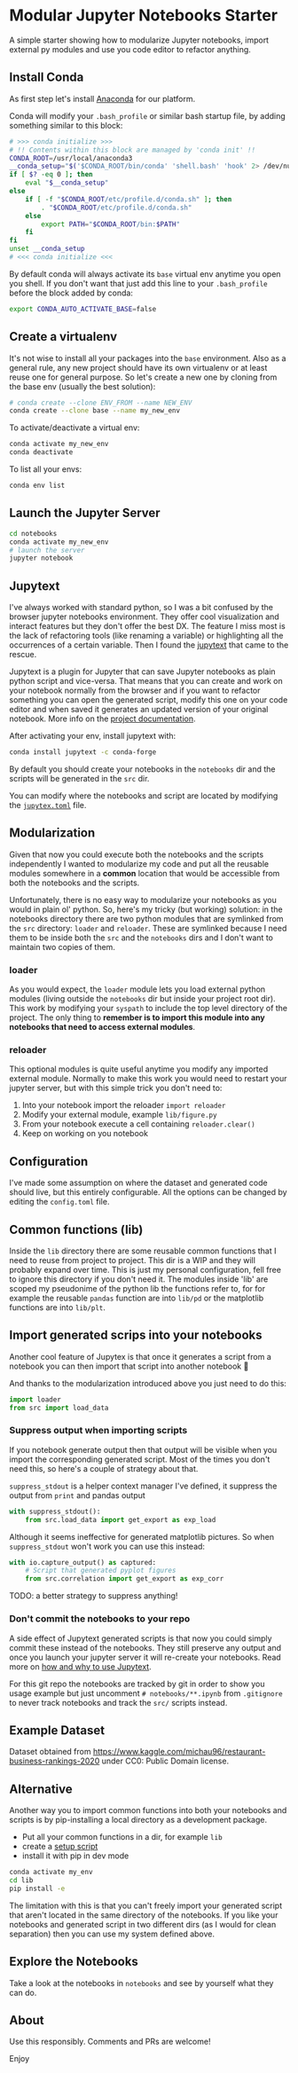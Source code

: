 # Modular Jupyter Notebooks Starter

A simple starter showing how to modularize Jupyter notebooks, import external py modules and use you code editor to refactor anything.


## Install Conda

As first step let's install [Anaconda](https://www.anaconda.com/) for our platform.

Conda will modify your `.bash_profile` or similar bash startup file, by adding something similar to this block:

```bash
# >>> conda initialize >>>
# !! Contents within this block are managed by 'conda init' !!
CONDA_ROOT=/usr/local/anaconda3
__conda_setup="$('$CONDA_ROOT/bin/conda' 'shell.bash' 'hook' 2> /dev/null)"
if [ $? -eq 0 ]; then
    eval "$__conda_setup"
else
    if [ -f "$CONDA_ROOT/etc/profile.d/conda.sh" ]; then
        . "$CONDA_ROOT/etc/profile.d/conda.sh"
    else
        export PATH="$CONDA_ROOT/bin:$PATH"
    fi
fi
unset __conda_setup
# <<< conda initialize <<<
```

By default conda will always activate its `base` virtual env anytime you open you shell.
If you don't want that just add this line to your `.bash_profile` before the block added by conda:

```bash
export CONDA_AUTO_ACTIVATE_BASE=false
```

## Create a virtualenv

It's not wise to install all your packages into the `base` environment. Also as a general rule, any new project should have its own virtualenv or at least reuse one for general purpose.
So let's create a new one by cloning from the base env (usually the best solution):

```bash
# conda create --clone ENV_FROM --name NEW_ENV
conda create --clone base --name my_new_env
```

To activate/deactivate a virtual env:

```bash
conda activate my_new_env
conda deactivate
```

To list all your envs:

```bash
conda env list
```

## Launch the Jupyter Server

```bash
cd notebooks
conda activate my_new_env
# launch the server
jupyter notebook
```


## Jupytext
I've always worked with standard python, so I was a bit confused by the browser jupyter notebooks environment. They offer cool visualization and interact features but they don't offer the best DX.
The feature I miss most is the lack of refactoring tools (like renaming a variable) or highlighting all the occurrences of a certain variable.
Then I found the [jupytext](https://github.com/mwouts/jupytext) that came to the rescue.

Jupytext is a plugin for Jupyter that can save Jupyter notebooks as plain python script and vice-versa. That means that you can create and work on your notebook normally from the browser and if you want to refactor something you can open the generated script, modify this one on your code editor and when saved it generates an updated version of your original notebook. More info on the [project documentation](https://jupytext.readthedocs.io/en/latest/paired-notebooks.html).

After activating your env, install jupytext with:

```bash
conda install jupytext -c conda-forge
```

By default you should create your notebooks in the `notebooks` dir and the scripts will be generated in the `src` dir.

You can modify where the notebooks and script are located by modifying the [`jupytex.toml`](https://jupytext.readthedocs.io/en/latest/config.html) file.


## Modularization
Given that now you could execute both the notebooks and the scripts independently I wanted to modularize my code and put all the reusable modules somewhere in a __common__ location that would be accessible from both the notebooks and the scripts.

Unfortunately, there is no easy way to modularize your notebooks as you would in plain ol' python.
So, here's my tricky (but working) solution: in the notebooks directory there are two python modules that are symlinked from the `src` directory: `loader` and `reloader`. These are symlinked because I need them to be inside both the `src` and the `notebooks` dirs and I don't want to maintain two copies of them.

### loader
As you would expect, the `loader` module lets you load external python modules (living outside the `notebooks` dir but inside your project root dir). This work by modifying your `syspath` to include the top level directory of the project.
The only thing to **remember is to import this module into any notebooks that need to access external modules**.

### reloader
This optional modules is quite useful anytime you modify any imported external module. Normally to make this work you would need to restart your jupyter server, but with this simple trick you don't need to:

1. Into your notebook import the reloader `import reloader`
2. Modify your external module, example `lib/figure.py`
3. From your notebook execute a cell containing `reloader.clear()`
4. Keep on working on you notebook

## Configuration
I've made some assumption on where the dataset and generated code should live, but this entirely configurable. All the options can be changed by editing the `config.toml` file.

## Common functions (lib)
Inside the `lib` directory there are some reusable common functions that I need to reuse from project to project. This dir is a WIP and they will probably expand over time. This is just my personal configuration, fell free to ignore this directory if you don't need it.
The modules inside 'lib' are scoped my pseudonime of the python lib the functions refer to, for for example the reusable `pandas` function are into `lib/pd` or the matplotlib functions are into `lib/plt`.

## Import generated scrips into your notebooks
Another cool feature of Jupytex is that once it generates a script from a notebook you can then import that script into another notebook 🤯

And thanks to the modularization introduced above you just need to do this:

```python
import loader
from src import load_data
```

### Suppress output when importing scripts

If you notebook generate output then that output will be visible when you import the corresponding generated script. Most of the times you don't need this, so here's a couple of strategy about that.

`suppress_stdout` is a helper context manager I've defined, it suppress the output from `print` and pandas output

```python
with suppress_stdout():
    from src.load_data import get_export as exp_load
```

Although it seems ineffective for generated matplotlib pictures.
So when `suppress_stdout` won't work you can use this instead:

```python
with io.capture_output() as captured:
    # Script that generated pyplot figures
    from src.correlation import get_export as exp_corr
```

TODO: a better strategy to suppress anything!

### Don't commit the notebooks to your repo
A side effect of Jupytext generated scripts is that now you could simply commit these instead of the notebooks.
They still preserve any output and once you launch your jupyter server it will re-create your notebooks. Read more on [how and why to use Jupytext](https://jupytext.readthedocs.io/en/latest/examples.html).

For this git repo the notebooks are tracked by git in order to show you usage example but just uncomment `# notebooks/**.ipynb` from `.gitignore` to never track notebooks and track the `src/` scripts instead.

## Example Dataset
Dataset obtained from https://www.kaggle.com/michau96/restaurant-business-rankings-2020 under CC0: Public Domain license.


## Alternative
Another way you to import common functions into both your notebooks and scripts is by pip-installing a local directory as a development package.

- Put all your common functions in a dir, for example `lib`
- create a [setup script](https://docs.python.org/3/distutils/setupscript.html)
- install it with pip in dev mode

```bash
conda activate my_env
cd lib
pip install -e
```

The limitation with this is that you can't freely import your generated script that aren't located in the same directory of the notebooks.
If you like your notebooks and generated script in two different dirs (as I would for clean separation) then you can use my system defined above.


## Explore the Notebooks
Take a look at the notebooks in `notebooks` and see by yourself what they can do.


## About

Use this responsibly.
Comments and PRs are welcome!

Enjoy
